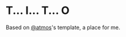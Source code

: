 T... I... T... O
=================

Based on [@atmos](https://github.com/atmos)'s template, a place for me.
